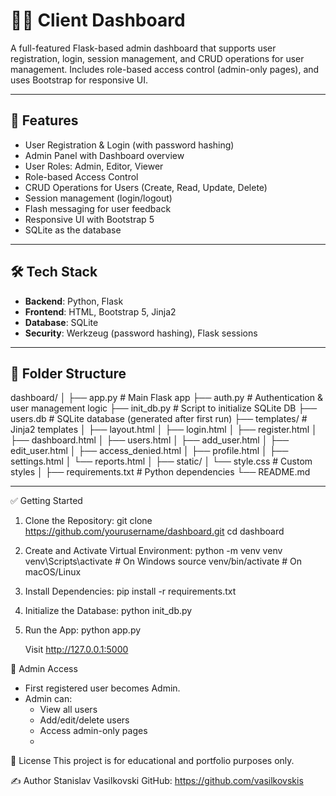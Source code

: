 # 🧑‍💼 Client Dashboard

A full-featured Flask-based admin dashboard that supports user registration, login, session management, and CRUD operations for user management. Includes role-based access control (admin-only pages), and uses Bootstrap for responsive UI.

---

## 🚀 Features

- User Registration & Login (with password hashing)
- Admin Panel with Dashboard overview
- User Roles: Admin, Editor, Viewer
- Role-based Access Control
- CRUD Operations for Users (Create, Read, Update, Delete)
- Session management (login/logout)
- Flash messaging for user feedback
- Responsive UI with Bootstrap 5
- SQLite as the database

---

## 🛠️ Tech Stack

- **Backend**: Python, Flask
- **Frontend**: HTML, Bootstrap 5, Jinja2
- **Database**: SQLite
- **Security**: Werkzeug (password hashing), Flask sessions

---

## 📁 Folder Structure

dashboard/
│
├── app.py # Main Flask app
├── auth.py # Authentication & user management logic
├── init_db.py # Script to initialize SQLite DB
├── users.db # SQLite database (generated after first run)
├── templates/ # Jinja2 templates
│ ├── layout.html
│ ├── login.html
│ ├── register.html
│ ├── dashboard.html
│ ├── users.html
│ ├── add_user.html
│ ├── edit_user.html
│ ├── access_denied.html
│ ├── profile.html
│ ├── settings.html
│ └── reports.html
│
├── static/
│ └── style.css # Custom styles
│
├── requirements.txt # Python dependencies
└── README.md

---

✅ Getting Started
1. Clone the Repository:
   git clone https://github.com/yourusername/dashboard.git
   cd dashboard

2. Create and Activate Virtual Environment:
   python -m venv venv
   venv\Scripts\activate   # On Windows
   source venv/bin/activate  # On macOS/Linux

3. Install Dependencies:
   pip install -r requirements.txt

4. Initialize the Database:
   python init_db.py

5. Run the App:
   python app.py
   
   Visit http://127.0.0.1:5000
   
🔐 Admin Access
- First registered user becomes Admin.
- Admin can:
  - View all users
  - Add/edit/delete users
  - Access admin-only pages
  - 
📄 License
This project is for educational and portfolio purposes only.

✍️ Author
Stanislav Vasilkovski
GitHub: https://github.com/vasilkovskis

